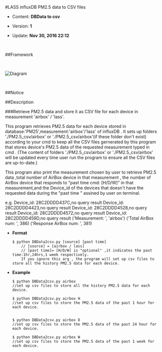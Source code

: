 #LASS influxDB PM2.5 data to CSV files




* Content: **DBData to csv**




* Version: **1**




* Update: **Nov 30, 2016 22:12**




​




##Framework




​




![Diagram](https://github.com/YungShengLu/LASS/blob/PM25_parser_fix/LASS_framework.png)




​




##Notice



##Description

###Retrieve PM2.5 data and store it as CSV file for each device in measurement 'airbox' / 'lass'.

This program retrieves PM2.5 data for each device stored in database:'PM25',measurement:'airbox'/'lass' of influxDB .
It sets up folders './PM2.5_csv/airbox' or './PM2.5_csv/airbox'(if these folder don't exist) according to your cmd to keep all the CSV files gernerated by this program that stores device's PM2.5 data of the requested measurement typed in cmd .
(The content of folders './PM2.5_csv/airbox' or './PM2.5_csv/airbox' will be updated every time user run the program to ensure all the CSV files are up-to-date.)

This program also print the measurement chosen by user to retrieve PM2.5 data ,total number of  AirBox device in that measurement , the number of  AirBox device that responds to "past time cmd: [H/D/W]" in that measurement,and the Device_id of the devices that doesn't have the requested data during the "past time " assined by user on terminal.

e.g.
Device_id: 28C2DDDD437C,no query result
Device_id: 28C2DDDD4423,no query result
Device_id: 28C2DDDD4528,no query result
Device_id: 28C2DDDD4572,no query result
Device_id: 28C2DDDD459D,no query result
('Measurement: ', 'airbox')
('Total AirBox num: ', 386)
('Response AirBox num: ', 381)


* **Format**
	```shell
	$ python DBData2csv.py [source] [past time]
		// [source] = [airbox / lass]
		// [past time]= [H/D/W] is "optional" ,it indicates the past time:1hr,24hrs,1 week respectively.
		If you ignore this arg , the program will set up csv files to store all the history PM2.5 data for each device.
	```

* **Example**
	```
	$ python DBData2csv.py airbox  
	//set up csv files to store all the history PM2.5 data for each device.

	$ python DBData2csv.py airbox H 
	//set up csv files to store the PM2.5 data of the past 1 hour for each device.


	$ python DBData2csv.py airbox D 
	//set up csv files to store the PM2.5 data of the past 24 hour for each device.

	$ python DBData2csv.py airbox W 
	//set up csv files to store the PM2.5 data of the past 1 week for each device.


	```